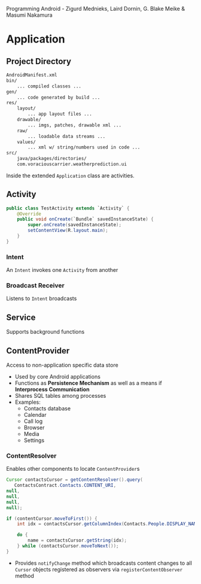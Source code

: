 Programming Android - Zigurd Mednieks, Laird Dornin, G. Blake Meike & Masumi Nakamura

# Application
## Project Directory
```bash
AndroidManifest.xml
bin/
    ... compiled classes ...
gen/
    ... code generated by build ...
res/
    layout/
        ... app layout files ...
    drawable/
        ... imgs, patches, drawable xml ...
    raw/
        ... loadable data streams ...
    values/
        ... xml w/ string/numbers used in code ...
src/
    java/packages/directories/
    com.voraciouscarrier.weatherprediction.ui
```

Inside the extended `Application` class are activities.

## Activity
```java
public class TestActivity extends `Activity` {
    @Override
    public void onCreate(`Bundle` savedInstanceState) {
        super.onCreate(savedInstanceState);
        setContentView(R.layout.main);
    }
}
```
### Intent
An `Intent` invokes one `Activity` from another
### Broadcast Receiver
Listens to `Intent` broadcasts

## Service
Supports background functions

## ContentProvider
Access to non-application specific data store
- Used by core Android applications
- Functions as **Persistence Mechanism** as well as a means if **Interprocess Communication**
- Shares SQL tables among processes
- Examples:
    - Contacts database
    - Calendar
    - Call log
    - Browser
    - Media
    - Settings
### ContentResolver
Enables other components to locate `ContentProvider`s

```java
Cursor contactsCursor = getContentResolver().query(
   ContactsContract.Contacts.CONTENT_URI,
null,
null,
null,
null);

if (contentCursor.moveToFirst()) {
    int idx = contactsCursor.getColumnIndex(Contacts.People.DISPLAY_NAME);

    do {
        name = contactsCursor.getString(idx);
    } while (contactsCursor.moveToNext());
}
```
- Provides `notifyChange` method which broadcasts content changes to all `Cursor` objects registered as observers via `registerContentObserver` method